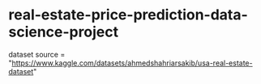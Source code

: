 # real-estate-price-prediction-data-science-project

dataset source = "https://www.kaggle.com/datasets/ahmedshahriarsakib/usa-real-estate-dataset"
